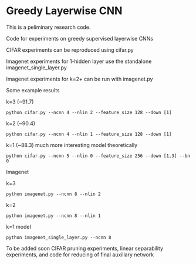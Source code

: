 # Greedy Layerwise CNN

This is a peliminary research code.

Code for experiments on greedy supervised layerwise CNNs

CIFAR experiments can be reproduced using cifar.py

Imagenet experiments for 1-hidden layer use the standalone imagenet_single_layer.py

Imagenet experiments for k=2+ can be run with imagenet.py


Some example results

k=3 (~91.7) 
```
python cifar.py --ncnn 4 --nlin 2 --feature_size 128 --down [1] 

```

k=2 (~90.4)

```
python cifar.py --ncnn 4 --nlin 1 --feature_size 128 --down [1] 

```

k=1 (~88.3) much more interesting model theoretically 
```
python cifar.py --ncnn 5 --nlin 0 --feature_size 256 --down [1,3] --bn 0

```

Imagenet

k=3 
```
python imagenet.py --ncnn 8 --nlin 2 

```

k=2 

```
python imagenet.py --ncnn 8 --nlin 1 

```

k=1 model
```
python imagenet_single_layer.py --ncnn 8

```

To be added soon CIFAR pruning experiments, linear separability experiments,  and code for reducing of final auxillary network
